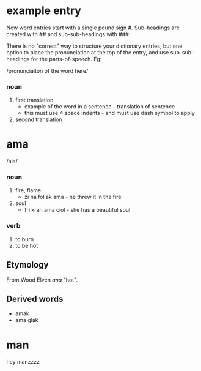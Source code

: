 # example entry

New word entries start with a single pound sign #. Sub-headings are created with ## and sub-sub-headings with ###.

There is no "correct" way to structure your dictionary entries, but one option to place the pronunciation at the top of the entry, and use sub-sub-headings for the parts-of-speech. Eg:

/pronunciaiton of the word here/

### noun
1. first translation
    * example of the word in a sentence - translation of sentence
    * this must use 4 space indents - and must use dash symbol to apply 
2. second translation

# ama
/ala/
### noun
1. fire, flame
    * zi na fol ak ama - he threw it in the fire
2. soul
    * fri kran ama ciol - she has a beautiful soul
### verb
1. to burn
2. to be hot
## Etymology
From Wood Elven *ana* "hot".
## Derived words
* amak
* ama glak

# man

hey manzzzz
